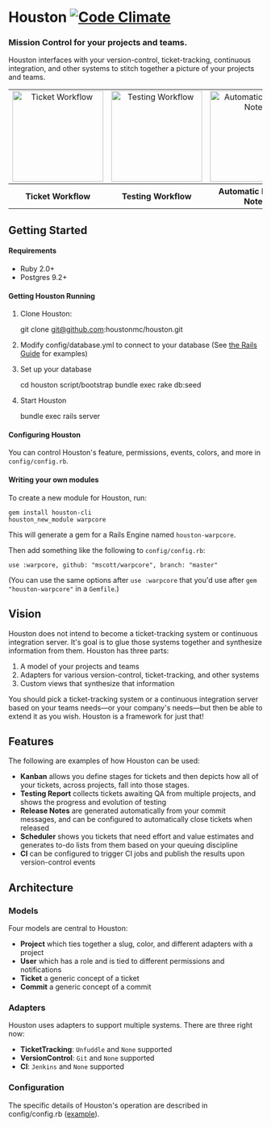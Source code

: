 # Houston [![Code Climate](https://codeclimate.com/github/houstonmc/houston.png)](https://codeclimate.com/github/houstonmc/houston)

### Mission Control for your projects and teams.

Houston interfaces with your version-control, ticket-tracking, continuous integration, and other systems to stitch together a picture of your projects and teams.
 
<table>
  <tr>
    <td align="center" vertical-align="top">
      <a href="http://houstonmc.github.com/houston/images/screenshots/burndown-chart.png" target="_blank" title="Ticket Workflow">
        <img src="http://houstonmc.github.com/houston/images/screenshots/burndown-chart.png" width="180" alt="Ticket Workflow" />
      </a>
    </td>
    <td align="center" vertical-align="top">
      <a href="http://houstonmc.github.com/houston/images/screenshots/testing-conversation-2.png" target="_blank" title="Testing Workflow">
        <img src="http://houstonmc.github.com/houston/images/screenshots/testing-conversation-2.png" width="180" alt="Testing Workflow" />
      </a>
    </td>
    <td align="center" vertical-align="top">
      <a href="http://houstonmc.github.com/houston/images/screenshots/new-release-2.png" target="_blank" title="Automatic Release Notes">
        <img src="http://houstonmc.github.com/houston/images/screenshots/new-release-2.png" width="180" alt="Automatic Release Notes" />
      </a>
    </td>
    <td align="center" vertical-align="top">
      <a href="http://houstonmc.github.com/houston/images/screenshots/timeline.png" target="_blank" title="Reports">
        <img src="http://houstonmc.github.com/houston/images/screenshots/timeline.png" width="180" alt="Reports" />
      </a>
    </td>
  </tr>
  <tr>
    <th>Ticket Workflow</th>
    <th>Testing Workflow</th>
    <th>Automatic Release Notes</th>
    <th>Reports</th>
  </tr>
</table>



## Getting Started

#### Requirements

  * Ruby 2.0+
  * Postgres 9.2+


#### Getting Houston Running

 1. Clone Houston:

    git clone git@github.com:houstonmc/houston.git

 2. Modify config/database.yml to connect to your database (See [the Rails Guide](http://guides.rubyonrails.org/configuring.html#configuring-a-database) for examples)

 3. Set up your database

    cd houston
    script/bootstrap
    bundle exec rake db:seed

 4. Start Houston

    bundle exec rails server


#### Configuring Houston

You can control Houston's feature, permissions, events, colors, and more in `config/config.rb`.


#### Writing your own modules

To create a new module for Houston, run:

    gem install houston-cli
    houston_new_module warpcore

This will generate a gem for a Rails Engine named `houston-warpcore`.

Then add something like the following to `config/config.rb`:

    use :warpcore, github: "mscott/warpcore", branch: "master"

(You can use the same options after `use :warpcore` that you'd use after `gem "houston-warpcore"` in a `Gemfile`.)



## Vision

Houston does not intend to become a ticket-tracking system or continuous integration server. It's goal is to glue those systems together and synthesize information from them. Houston has three parts:

 1. A model of your projects and teams
 2. Adapters for various version-control, ticket-tracking, and other systems
 3. Custom views that synthesize that information

You should pick a ticket-tracking system or a continuous integration server based on your teams needs&mdash;or your company's needs&mdash;but then be able to extend it as you wish. Houston is a framework for just that!



## Features

The following are examples of how Houston can be used:

 - **Kanban** allows you define stages for tickets and then depicts how all of your tickets, across projects, fall into those stages.
 - **Testing Report** collects tickets awaiting QA from multiple projects, and shows the progress and evolution of testing
 - **Release Notes** are generated automatically from your commit messages, and can be configured to automatically close tickets when released
 - **Scheduler** shows you tickets that need effort and value estimates and generates to-do lists from them based on your queuing discipline
 - **CI** can be configured to trigger CI jobs and publish the results upon version-control events



## Architecture

### Models

Four models are central to Houston:

 - **Project** which ties together a slug, color, and different adapters with a project
 - **User** which has a role and is tied to different permissions and notifications
 - **Ticket** a generic concept of a ticket
 - **Commit** a generic concept of a commit

### Adapters

Houston uses adapters to support multiple systems. There are three right now:
 - **TicketTracking**: `Unfuddle` and `None` supported
 - **VersionControl**: `Git` and `None` supported
 - **CI**: `Jenkins` and `None` supported

### Configuration

The specific details of Houston's operation are described in config/config.rb ([example](https://github.com/houstonmc/houston/blob/master/config/config.sample.rb)).
